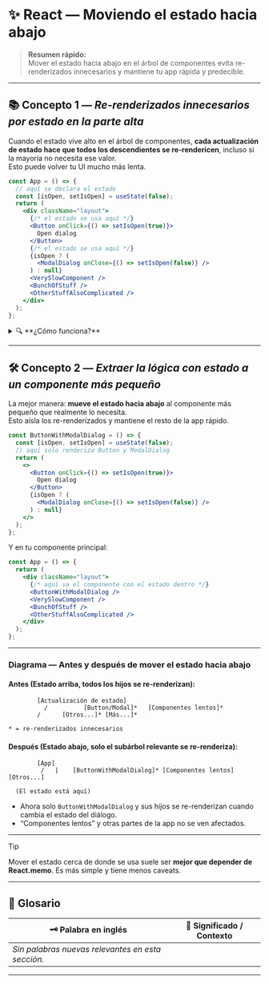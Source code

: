 # ✨ React — Moviendo el estado hacia abajo

> **Resumen rápido:**  
> Mover el estado hacia abajo en el árbol de componentes evita re-renderizados innecesarios y mantiene tu app rápida y predecible.

---

## 📚 Concepto 1 — _Re-renderizados innecesarios por estado en la parte alta_

Cuando el estado vive alto en el árbol de componentes, **cada actualización de estado hace que todos los descendientes se re-rendericen**, incluso si la mayoría no necesita ese valor.  
Esto puede volver tu UI mucho más lenta.

```jsx
const App = () => {
  // aquí se declara el estado
  const [isOpen, setIsOpen] = useState(false);
  return (
    <div className="layout">
      {/* el estado se usa aquí */}
      <Button onClick={() => setIsOpen(true)}>
        Open dialog
      </Button>
      {/* el estado se usa aquí */}
      {isOpen ? (
        <ModalDialog onClose={() => setIsOpen(false)} />
      ) : null}
      <VerySlowComponent />
      <BunchOfStuff />
      <OtherStuffAlsoComplicated />
    </div>
  );
};
```

<details>
<summary>🔍 **¿Cómo funciona?**</summary>

- El estado `isOpen` solo se usa en `<Button>` y `<ModalDialog>`.
- Todos los demás componentes se re-renderizan cada vez que cambia `isOpen`, **aunque no les importe ese estado**.
- Esto lleva a re-renderizados innecesarios.
</details>

---

## 🛠️ Concepto 2 — _Extraer la lógica con estado a un componente más pequeño_

La mejor manera: **mueve el estado hacia abajo** al componente más pequeño que realmente lo necesita.  
Esto aísla los re-renderizados y mantiene el resto de la app rápido.

```jsx
const ButtonWithModalDialog = () => {
  const [isOpen, setIsOpen] = useState(false);
  // aquí solo renderiza Button y ModalDialog
  return (
    <>
      <Button onClick={() => setIsOpen(true)}>
        Open dialog
      </Button>
      {isOpen ? (
        <ModalDialog onClose={() => setIsOpen(false)} />
      ) : null}
    </>
  );
};
```

Y en tu componente principal:

```jsx
const App = () => {
  return (
    <div className="layout">
      {/* aquí va el componente con el estado dentro */}
      <ButtonWithModalDialog />
      <VerySlowComponent />
      <BunchOfStuff />
      <OtherStuffAlsoComplicated />
    </div>
  );
};
```

---

### **Diagrama — Antes y después de mover el estado hacia abajo**

#### Antes (Estado arriba, todos los hijos se re-renderizan):

```
        [Actualización de estado]
          /          [Button/Modal]*   [Componentes lentos]*
        /      [Otros...]* [Más...]*

* = re-renderizados innecesarios
```

#### Después (Estado abajo, solo el subárbol relevante se re-renderiza):

```
        [App]
         /   |    [ButtonWithModalDialog]* [Componentes lentos] [Otros...]

  (El estado está aquí)
```
- Ahora solo `ButtonWithModalDialog` y sus hijos se re-renderizan cuando cambia el estado del diálogo.
- “Componentes lentos” y otras partes de la app no se ven afectados.

---

> [!TIP]  
> Mover el estado cerca de donde se usa suele ser **mejor que depender de React.memo**. Es más simple y tiene menos caveats.

---

## 📖 Glosario

| 🗝️ Palabra en inglés | 📝 Significado / Contexto            |
|----------------------|--------------------------------------|
| _Sin palabras nuevas relevantes en esta sección._           |

---
